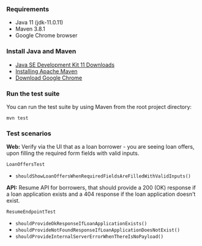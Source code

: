 ### Requirements

- Java 11 (jdk-11.0.11)
- Maven 3.8.1
- Google Chrome browser

### Install Java and Maven

- [Java SE Development Kit 11 Downloads](https://www.oracle.com/java/technologies/javase-jdk11-downloads.html)
- [Installing Apache Maven](https://maven.apache.org/install.html)
- [Download Google Chrome](https://www.google.com/intl/en/chrome/)

### Run the test suite

You can run the test suite by using Maven from the root project directory:

`mvn test`

### Test scenarios

**Web:** Verify via the UI that as a loan borrower - you are seeing loan offers, upon filling the required form fields with valid inputs.

`LoanOffersTest`
- `shouldShowLoanOffersWhenRequiredFieldsAreFilledWithValidInputs()`

**API:** Resume API for borrowers, that should provide a 200 (OK) response if a loan application exists and a 404 response if the
loan application doesn't exist.

`ResumeEndpointTest`
- `shouldProvideOkResponseIfLoanApplicationExists()`
- `shouldProvideNotFoundResponseIfLoanApplicationDoesNotExist()`
- `shouldProvideInternalServerErrorWhenThereIsNoPayload()`